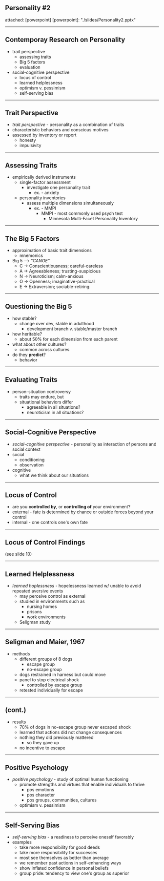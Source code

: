 ## Personality \#2
attached: [powerpoint]
[powerpoint]: "./slides/Personality2.pptx"

---
## Contemporay Research on Personality
* trait perspective
  * assessing traits
  * Big 5 factors
  * evaluation
* social-cognitive perspective
  * locus of control
  * learned helplessness
  * optimism v. pessimism
  * self-serving bias

---
## Trait Perspective
* _trait perspective_ - personality as a combination of traits
* characteristic behaviors and conscious motives
* assessed by inventory or report
  * honesty
  * impulsivity

---
## Assessing Traits
* empirically derived instruments
  * single-factor assessment
    * investigate one personality trait
      * ex. - anxiety
  * personality inventories
    * assess multiple dimensions simultaneously
      * ex. - MMPI
        * MMPI - most commonly used psych test
          * Minnesota Multi-Facet Personality Inventory

---
## The Big 5 Factors
* approximation of basic trait dimensions
  * mnemonics
* Big 5 --> _"CANOE"_
  * C -> Conscientiousness; careful-careless
  * A -> Agreeableness; trusting-suspicious
  * N -> Neuroticism; calm-anxious
  * O -> Openness; imaginative-practical
  * E -> Extraversion; sociable-retiring

---
## Questioning the Big 5
* how stable?
  * change over dev, stable in adulthood
    * development branch v. stable/master branch
* how heritable?
  * about 50% for each dimension from each parent
* what about other cultures?
  * common across cultures
* do they **predict**?
  * behavior

---
## Evaluating Traits
* person-situation controversy
  * traits may endure, but
  * situational behaviors differ
    * agreeable in all situations?
    * neuroticism in all situations?

---
## Social-Cognitive Perspective
* _social-cognitive perspective_ - personality as interaction of persons and social context
* social
  * conditioning
  * observation
* cognitive
  * what we think about our situations

---
## Locus of Control
* are you **controlled by**, or **controlling of** your environment?
* external - fate is determined by chance or outside forces beyond your control
* internal - one controls one's own fate

---
## Locus of Control Findings
(see slide 10)

---
## Learned Helplessness
* _learned hoplessness_ - hopelessness learned w/ unable to avoid repeated aversive events
  * may perceive control as external
  * studied in environments such as
    * nursing homes
    * prisons
    * work environments
  * Seligman study

---
## Seligman and Maier, 1967
* methods
  * different groups of 8 dogs
    * escape group
    * no-escape group
  * dogs restrained in harness but could move
  * panel to stop electrical shock
    * controlled by escape group
  * retested individually for escape

---
## (cont.)
* results
  * 70% of dogs in no-escape group never escaped shock
  * learned that actions did not change consequences
  * nothing they did previously mattered
    * so they gave up
  * no incentive to escape

---
## Positive Psychology
* _positive psychology_ - study of optimal human functioning
  * promote strengths and virtues that enable individuals to thrive
    * pos emotions
    * pos character
    * pos groups, communities, cultures
  * optimism v. pessimism

---
## Self-Serving Bias
* _self-serving bias_ - a readiness to perceive oneself favorably
* examples
  * take more responsibility for good deeds
  * take more responsibility for successes
  * most see themselves as better than average
  * we remember past actions in self-enhancing ways
  * show inflated confidence in personal beliefs
  * group pride: tendency to view one's group as superior
